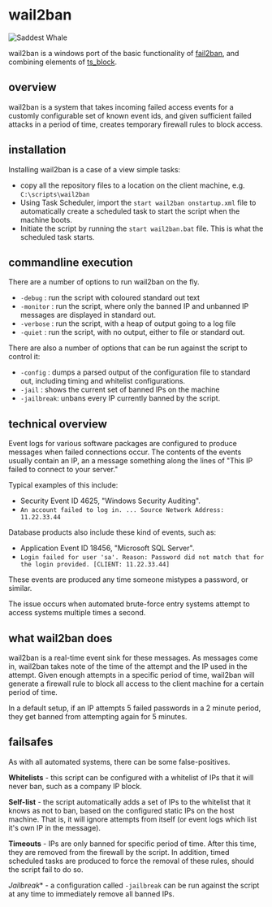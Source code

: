 wail2ban
========

![Saddest Whale](http://i.imgur.com/NVlsY.png "Saddest Whale")

wail2ban is a windows port of the basic functionality of [fail2ban](http://www.fail2ban.org/), and combining elements of [ts_block](https://github.com/EvanAnderson/ts_block). 


overview
--------

wail2ban is a system that takes incoming failed access events for a customly configurable set of known event ids, and given sufficient failed attacks in a period of time, creates temporary firewall rules to block access. 


installation 
------------

Installing wail2ban is a case of a view simple tasks: 

 * copy all the repository files to a location on the client machine, e.g. `C:\scripts\wail2ban`
 * Using Task Scheduler, import the `start wail2ban onstartup.xml` file to automatically create a scheduled task to start the script when the machine boots. 
 * Initiate the script by running the `start wail2ban.bat` file. This is what the scheduled task starts. 

commandline execution
---------------------

There are a number of options to run wail2ban on the fly. 


 * `-debug`   : run the script with coloured standard out text
 * `-monitor` : run the script, where only the banned IP and unbanned IP messages are displayed in standard out. 
 * `-verbose` : run the script, with a heap of output going to a log file
 * `-quiet`   : run the script, with no output, either to file or standard out. 


There are also a number of options that can be run against the script to control it: 
 
 * `-config` : dumps a parsed output of the configuration file to standard out, including timing and whitelist configurations. 
 * `-jail`   : shows the current set of banned IPs on the machine
 * `-jailbreak`: unbans every IP currently banned by the script. 

technical overview 
------------------

Event logs for various software packages are configured to produce messages when failed connections occur. The contents of the events usually contain an IP, an a message something along the lines of "This IP failed to connect to your server."

Typical examples of this include: 

 * Security Event ID 4625, "Windows Security Auditing". 
  * `An account failed to log in. ... Source Network Address: 11.22.33.44`

Database products also include these kind of events, such as: 

 * Application Event ID 18456, "Microsoft SQL Server".
  *  `Login failed for user 'sa'. Reason: Password did not match that for the login provided. [CLIENT: 11.22.33.44]`

These events are produced any time someone mistypes a password, or similar. 

The issue occurs when automated brute-force entry systems attempt to access systems multiple times a second. 

what wail2ban does
------------------

wail2ban is a real-time event sink for these messages. As messages come in, wail2ban takes note of the time of the attempt and the IP used in the attempt. Given enough attempts in a specific period of time, wail2ban will generate a firewall rule to block all access to the client machine for a certain period of time. 

In a default setup, if an IP attempts 5 failed passwords in a 2 minute period, they get banned from attempting again for 5 minutes. 

failsafes 
---------

As with all automated systems, there can be some false-positives. 

**Whitelists** - this script can be configured with a whitelist of IPs that it will never ban, such as a company IP block. 

**Self-list** - the script automatically adds a set of IPs to the whitelist that it knows as not to ban, based on the configured static IPs on the host machine. That is, it will ignore attempts from itself (or event logs which list it's own IP in the message). 

**Timeouts** - IPs are only banned for specific period of time. After this time, they are removed from the firewall by the script. In addition, timed scheduled tasks are produced to force the removal of these rules, should the script fail to do so. 

*Jailbreak** - a configuration called `-jailbreak` can be run against the script at any time to immediately remove all banned IPs. 
